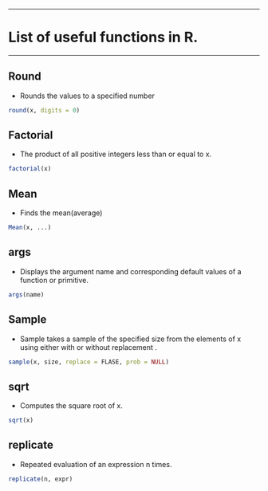 

- - - -
# List of useful functions in R.
- - - -
## Round
* Rounds the values to a specified number
```r
round(x, digits = 0) 
```
## Factorial
* The product of all positive integers less than or equal to x.
```r
factorial(x)
```
## Mean
* Finds the mean(average)
```r
Mean(x, ...)
```
## args 
* Displays the argument name and corresponding default values of a function or primitive.
```r
args(name) 
```
## Sample
* Sample takes a sample of the specified size from the elements of x using either with or without replacement .
```r
sample(x, size, replace = FLASE, prob = NULL) 
```
## sqrt 
* Computes the square root of x.
```r
sqrt(x) 
```
## replicate
* Repeated evaluation of an expression n times.
```r
replicate(n, expr) 
```

